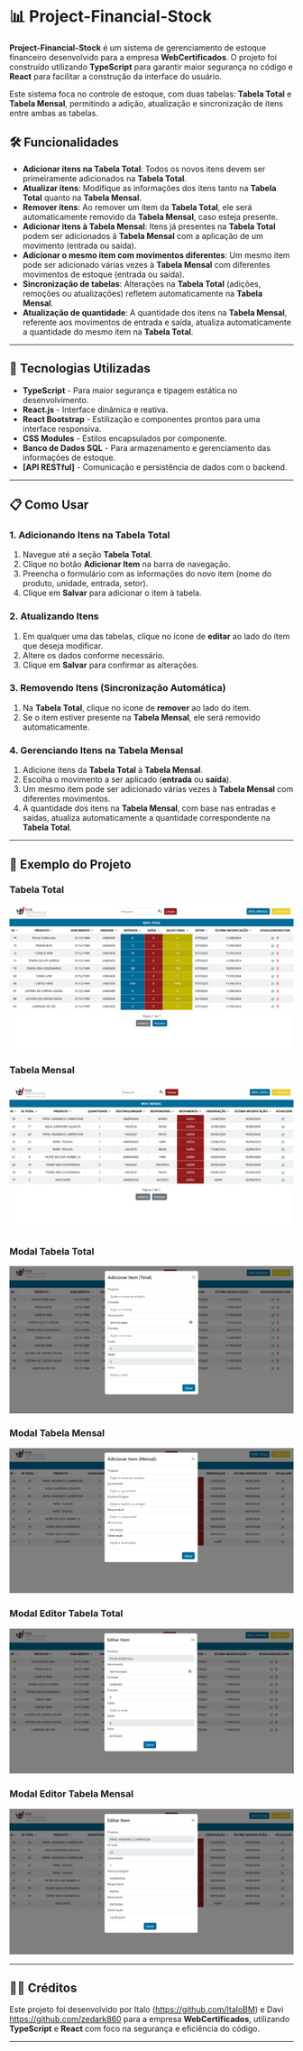 # 📊 Project-Financial-Stock

**Project-Financial-Stock** é um sistema de gerenciamento de estoque financeiro desenvolvido para a empresa **WebCertificados**. O projeto foi construído utilizando **TypeScript** para garantir maior segurança no código e **React** para facilitar a construção da interface do usuário.

Este sistema foca no controle de estoque, com duas tabelas: **Tabela Total** e **Tabela Mensal**, permitindo a adição, atualização e sincronização de itens entre ambas as tabelas.

## 🛠️ Funcionalidades

- **Adicionar itens na Tabela Total**: Todos os novos itens devem ser primeiramente adicionados na **Tabela Total**.
- **Atualizar itens**: Modifique as informações dos itens tanto na **Tabela Total** quanto na **Tabela Mensal**.
- **Remover itens**: Ao remover um item da **Tabela Total**, ele será automaticamente removido da **Tabela Mensal**, caso esteja presente.
- **Adicionar itens à Tabela Mensal**: Itens já presentes na **Tabela Total** podem ser adicionados à **Tabela Mensal** com a aplicação de um movimento (entrada ou saída).
- **Adicionar o mesmo item com movimentos diferentes**: Um mesmo item pode ser adicionado várias vezes à **Tabela Mensal** com diferentes movimentos de estoque (entrada ou saída).
- **Sincronização de tabelas**: Alterações na **Tabela Total** (adições, remoções ou atualizações) refletem automaticamente na **Tabela Mensal**.
- **Atualização de quantidade**: A quantidade dos itens na **Tabela Mensal**, referente aos movimentos de entrada e saída, atualiza automaticamente a quantidade do mesmo item na **Tabela Total**.

---

## 🚀 Tecnologias Utilizadas

- **TypeScript** - Para maior segurança e tipagem estática no desenvolvimento.
- **React.js** - Interface dinâmica e reativa.
- **React Bootstrap** - Estilização e componentes prontos para uma interface responsiva.
- **CSS Modules** - Estilos encapsulados por componente.
- **Banco de Dados SQL** - Para armazenamento e gerenciamento das informações de estoque.
- **[API RESTful]** - Comunicação e persistência de dados com o backend.

---

## 📋 Como Usar

### 1. Adicionando Itens na Tabela Total

1. Navegue até a seção **Tabela Total**.
2. Clique no botão **Adicionar Item** na barra de navegação.
3. Preencha o formulário com as informações do novo item (nome do produto, unidade, entrada, setor).
4. Clique em **Salvar** para adicionar o item à tabela.

### 2. Atualizando Itens

1. Em qualquer uma das tabelas, clique no ícone de **editar** ao lado do item que deseja modificar.
2. Altere os dados conforme necessário.
3. Clique em **Salvar** para confirmar as alterações.

### 3. Removendo Itens (Sincronização Automática)

1. Na **Tabela Total**, clique no ícone de **remover** ao lado do item.
2. Se o item estiver presente na **Tabela Mensal**, ele será removido automaticamente.

### 4. Gerenciando Itens na Tabela Mensal

1. Adicione itens da **Tabela Total** à **Tabela Mensal**.
2. Escolha o movimento a ser aplicado (**entrada** ou **saída**).
3. Um mesmo item pode ser adicionado várias vezes à **Tabela Mensal** com diferentes movimentos.
4. A quantidade dos itens na **Tabela Mensal**, com base nas entradas e saídas, atualiza automaticamente a quantidade correspondente na **Tabela Total**.

---

## 📸 Exemplo do Projeto

### Tabela Total

![Tabela Total](./docs/images/Tabela_Total.png)

### Tabela Mensal

![Tabela Mensal](./docs/images/Tabela_Mensal.png)

### Modal Tabela Total

![Modal Tabela Total](./docs/images/Modal_Tabela_Total.png)

### Modal Tabela Mensal

![Modal Tabela Mensal](./docs/images/Modal_Tabela_Mensal.png)

### Modal Editor Tabela Total

![Modal Tabela Mensal](./docs/images/Modal_Editor_Tabela_Total.png)

### Modal Editor Tabela Mensal

![Modal Tabela Mensal](./docs/images/Modal_Editor_Tabela_Mensal.png)

---

## 👨‍💻 Créditos

Este projeto foi desenvolvido por Italo (https://github.com/ItaloBM) e Davi https://github.com/zedark860 para a empresa **WebCertificados**, utilizando **TypeScript** e **React** com foco na segurança e eficiência do código.

---